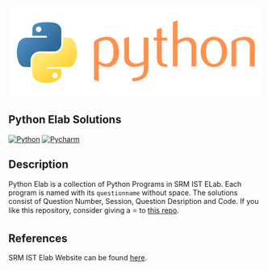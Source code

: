 

<p align="center"><a href="https://github.com/Abhijith14/PythonElab" target="_blank" rel="noopener noreferrer"><img src="https://github.com/Abhijith14/PythonElab/blob/main/readme_assets/logo.png" alt="re-frame logo"></a></p>

## Python Elab Solutions

[![Python](https://img.shields.io/badge/python-Python%203.7.8-97C93C?labelColor=283C67&logo=python&style=for-the-badge)](https://www.python.org/)
[![Pycharm](https://img.shields.io/badge/Pycharm%20IDE-Version:%202020.3.5-97C93C?labelColor=283C67&logo=Pycharm&style=for-the-badge)](https://www.jetbrains.com/pycharm/)


## Description

Python Elab is a collection of Python Programs in SRM IST ELab. Each program is named with its ```questionname``` without space. The solutions consist of Question Number, Session, Question Desription and Code. If you like this repository, consider giving a ⭐ to [this repo](https://github.com/Abhijith14/PythonElab).

## References 

SRM IST Elab Website can be found [here](https://care.srmist.edu.in).

